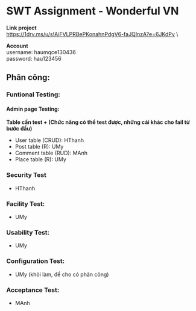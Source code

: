 # SWT Assignment - Wonderful VN 
**Link project** \
https://1drv.ms/u/s!AiFVLPRBePKonahnPdgV6-faJQInzA?e=6JKdPy \

**Account** \
username: haumqce130436 \
password: hau123456 
## Phân công: 
### Funtional Testing:
#### Admin page Testing:
**Table cần test + (Chức năng có thể test được, những cái khác cho fail từ bước đầu)** 
- User table (CRUD): HThanh
- Post table (R): UMy 
- Comment table (RUD): MAnh
- Place table (R): UMy
### Security Test 
- HThanh
### Facility Test: 
- UMy 
### Usability Test:
- UMy
### Configuration Test:
- UMy (khỏi làm, để cho có phân công)
### Acceptance Test: 
- MAnh
